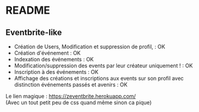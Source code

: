 # README

## Eventbrite-like

- Création de Users, Modification et suppression de profil,   : OK
- Création d'événement : OK
- Indexation des événements : OK
- Modification/suppression des events par leur créateur uniquement ! : OK
- Inscription à des événements : OK
- Affichage des créations et inscriptions aux events sur son profil avec distinction événements passés et avenirs : OK


Le lien magique : https://zeventbrite.herokuapp.com/  
(Avec un tout petit peu de css quand même sinon ca pique)
